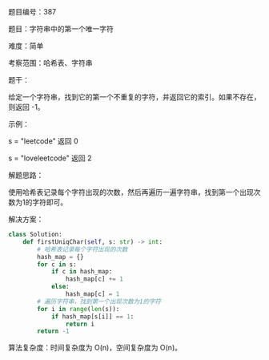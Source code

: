 题目编号：387

题目：字符串中的第一个唯一字符

难度：简单

考察范围：哈希表、字符串

题干：

给定一个字符串，找到它的第一个不重复的字符，并返回它的索引。如果不存在，则返回 -1。

示例：

s = "leetcode"
返回 0

s = "loveleetcode"
返回 2

解题思路：

使用哈希表记录每个字符出现的次数，然后再遍历一遍字符串，找到第一个出现次数为1的字符即可。

解决方案：

```python
class Solution:
    def firstUniqChar(self, s: str) -> int:
        # 哈希表记录每个字符出现的次数
        hash_map = {}
        for c in s:
            if c in hash_map:
                hash_map[c] += 1
            else:
                hash_map[c] = 1
        # 遍历字符串，找到第一个出现次数为1的字符
        for i in range(len(s)):
            if hash_map[s[i]] == 1:
                return i
        return -1
```

算法复杂度：时间复杂度为 O(n)，空间复杂度为 O(n)。